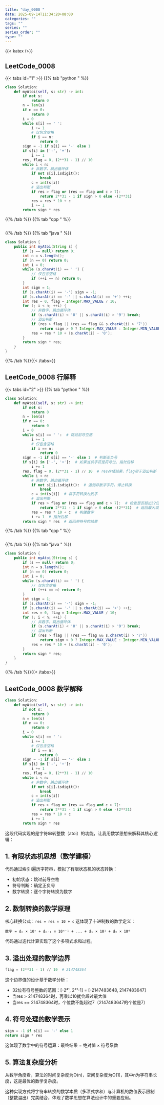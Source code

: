 ```yaml
---
title: "day_0008 "
date: 2025-09-14T11:34:20+08:00
categories: ""
tags: ""
series: ""
series_order: ""
type: ""
---
```


{{< katex />}}


## LeetCode_0008 

{{< tabs id="1" >}}
{{% tab "python " %}}

```python 
class Solution:
    def myAtoi(self, s: str) -> int:
        if not s:
            return 0
        n = len(s)
        if n == 0:
            return 0
        i = 0
        while s[i] == ' ':
            i += 1
            # 仅包含空格
            if i == n:
                return 0
        sign = -1 if s[i] == '-' else 1
        if s[i] in ['-', '+']:
            i += 1
        res, flag = 0, (2**31 - 1) // 10
        while i < n:
            # 非数字，跳出循环体
            if not s[i].isdigit():
                break
            c = int(s[i])
            # 溢出判断
            if res > flag or (res == flag and c > 7):
                return 2**31 - 1 if sign > 0 else -(2**31)
            res = res * 10 + c
            i += 1
        return sign * res 
```

{{% /tab %}}
{{% tab "cpp " %}}

```cpp 

```

{{% /tab %}}
{{% tab "java " %}}

```java 
class Solution {
    public int myAtoi(String s) {
        if (s == null) return 0;
        int n = s.length();
        if (n == 0) return 0;
        int i = 0;
        while (s.charAt(i) == ' ') {
            // 仅包含空格
            if (++i == n) return 0;
        }
        int sign = 1;
        if (s.charAt(i) == '-') sign = -1;
        if (s.charAt(i) == '-' || s.charAt(i) == '+') ++i;
        int res = 0, flag = Integer.MAX_VALUE / 10;
        for (; i < n; ++i) {
            // 非数字，跳出循环体
            if (s.charAt(i) < '0' || s.charAt(i) > '9') break;
            // 溢出判断
            if (res > flag || (res == flag && s.charAt(i) > '7'))
                return sign > 0 ? Integer.MAX_VALUE : Integer.MIN_VALUE;
            res = res * 10 + (s.charAt(i) - '0');
        }
        return sign * res;
    }
} 
```

{{% /tab %}}{{< /tabs>}}

## LeetCode_0008  行解释

{{< tabs id="2" >}}
{{% tab "python " %}}

```python
class Solution:
    def myAtoi(self, s: str) -> int:
        if not s:
            return 0
        n = len(s)
        if n == 0:
            return 0
        i = 0
        while s[i] == ' ':  # 跳过前导空格
            i += 1
            # 仅包含空格
            if i == n:
                return 0
        sign = -1 if s[i] == '-' else 1  # 判断正负号
        if s[i] in ['-', '+']:  # 如果当前字符是符号位，指针后移
            i += 1
        res, flag = 0, (2**31 - 1) // 10  # res存储结果，flag用于溢出判断
        while i < n:
            # 非数字，跳出循环体
            if not s[i].isdigit():  # 遇到非数字字符，停止转换
                break
            c = int(s[i])  # 将字符转换为数字
            # 溢出判断
            if res > flag or (res == flag and c > 7):  # 检查是否超出32位有符号整数范围
                return 2**31 - 1 if sign > 0 else -(2**31)  # 返回最大或最小值
            res = res * 10 + c  # 构建数字
            i += 1  # 指针后移
        return sign * res  # 返回带符号的结果
```

{{% /tab %}}
{{% tab "cpp " %}}

```cpp 

```

{{% /tab %}}
{{% tab "java " %}}

```java 
class Solution {
    public int myAtoi(String s) {
        if (s == null) return 0;
        int n = s.length();
        if (n == 0) return 0;
        int i = 0;
        while (s.charAt(i) == ' ') {
            // 仅包含空格
            if (++i == n) return 0;
        }
        int sign = 1;
        if (s.charAt(i) == '-') sign = -1;
        if (s.charAt(i) == '-' || s.charAt(i) == '+') ++i;
        int res = 0, flag = Integer.MAX_VALUE / 10;
        for (; i < n; ++i) {
            // 非数字，跳出循环体
            if (s.charAt(i) < '0' || s.charAt(i) > '9') break;
            // 溢出判断
            if (res > flag || (res == flag && s.charAt(i) > '7'))
                return sign > 0 ? Integer.MAX_VALUE : Integer.MIN_VALUE;
            res = res * 10 + (s.charAt(i) - '0');
        }
        return sign * res;
    }
} 
```

{{% /tab %}}{{< /tabs>}}

## LeetCode_0008  数学解释

```python 
class Solution:
    def myAtoi(self, s: str) -> int:
        if not s:
            return 0
        n = len(s)
        if n == 0:
            return 0
        i = 0
        while s[i] == ' ':
            i += 1
            # 仅包含空格
            if i == n:
                return 0
        sign = -1 if s[i] == '-' else 1
        if s[i] in ['-', '+']:
            i += 1
        res, flag = 0, (2**31 - 1) // 10
        while i < n:
            # 非数字，跳出循环体
            if not s[i].isdigit():
                break
            c = int(s[i])
            # 溢出判断
            if res > flag or (res == flag and c > 7):
                return 2**31 - 1 if sign > 0 else -(2**31)
            res = res * 10 + c
            i += 1
        return sign * res 
```


这段代码实现的是字符串转整数（atoi）的功能，让我用数学思想来解释其核心逻辑：

## 1. 有限状态机思想（数学建模）
代码通过索引i遍历字符串，模拟了有限状态机的状态转换：
- 初始状态：跳过前导空格
- 符号判断：确定正负号
- 数字转换：逐个字符转换为数字

## 2. 数制转换的数学原理
核心转换公式：`res = res × 10 + c`
这体现了十进制数的数学定义：
```
数字 = dₙ × 10ⁿ + dₙ₋₁ × 10ⁿ⁻¹ + ... + d₁ × 10¹ + d₀ × 10⁰
```
代码通过迭代计算实现了这个多项式求和过程。

## 3. 溢出处理的数学边界
```python
flag = (2**31 - 1) // 10  # 214748364
```
这个边界值的设计基于数学分析：
- 32位有符号整数的范围：[-2³¹, 2³¹-1] = [-2147483648, 2147483647]
- 当res > 214748364时，再乘以10就会超过最大值
- 当res == 214748364时，个位数不能超过7（2147483647的个位是7）

## 4. 符号处理的数学表示
```python
sign = -1 if s[i] == '-' else 1
return sign * res
```
这体现了数学中的符号运算：最终结果 = 绝对值 × 符号系数

## 5. 算法复杂度分析
从数学角度看，算法的时间复杂度为O(n)，空间复杂度为O(1)，其中n为字符串长度，这是最优的数学复杂度。

这种实现方式将字符串转换的数学本质（多项式求和）与计算机的数值表示限制（整数溢出）完美结合，体现了数学思想在算法设计中的重要应用。


